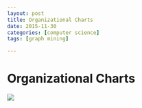 ```yaml
---
layout: post
title: Organizational Charts
date: 2015-11-30
categories: [computer science]
tags: [graph mining]

---
```


# Organizational Charts

[![](http://sungsoo.github.com/images/organizational-charts.png)](http://sungsoo.github.com/images/organizational-charts.png)